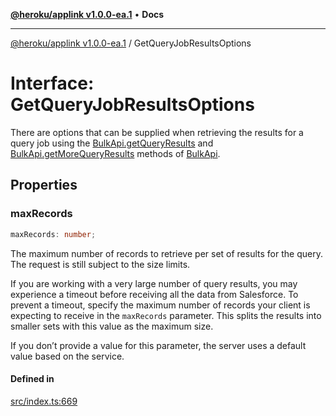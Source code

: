 [**@heroku/applink v1.0.0-ea.1**](../README.md) • **Docs**

***

[@heroku/applink v1.0.0-ea.1](../README.md) / GetQueryJobResultsOptions

# Interface: GetQueryJobResultsOptions

There are options that can be supplied when retrieving the results for a query job using the
[BulkApi.getQueryResults](BulkApi.md#getqueryresults) and [BulkApi.getMoreQueryResults](BulkApi.md#getmorequeryresults) methods of [BulkApi](BulkApi.md).

## Properties

### maxRecords

```ts
maxRecords: number;
```

The maximum number of records to retrieve per set of results for the query. The request
is still subject to the size limits.

If you are working with a very large number of query results, you may experience a timeout before receiving all the data
from Salesforce. To prevent a timeout, specify the maximum number of records your client is expecting to receive in the
`maxRecords` parameter. This splits the results into smaller sets with this value as the maximum size.

If you don’t provide a value for this parameter, the server uses a default value based on the service.

#### Defined in

[src/index.ts:669](https://github.com/heroku/heroku-applink-nodejs/blob/2642d389dda315880ee5a3612d84ccbd71f43b77/src/index.ts#L669)
